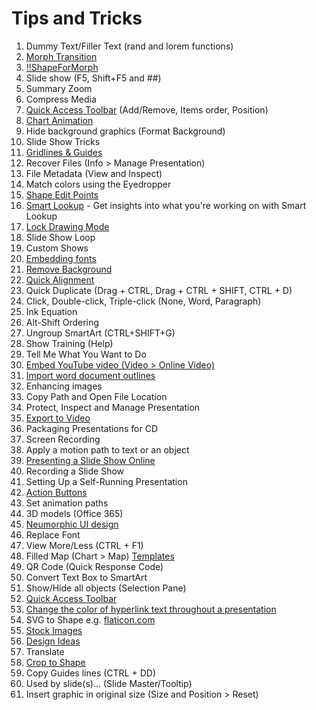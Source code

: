 # Tips and Tricks

1. Dummy Text/Filler Text (rand and lorem functions)
1. [Morph Transition](https://support.microsoft.com/en-us/office/use-the-morph-transition-in-powerpoint-8dd1c7b2-b935-44f5-a74c-741d8d9244ea)
1. [!!ShapeForMorph](https://support.microsoft.com/en-us/office/morph-transition-tips-and-tricks-bc7f48ff-f152-4ee8-9081-d3121788024f)
1. Slide show (F5, Shift+F5 and ##)
1. Summary Zoom
1. Compress Media
1. [Quick Access Toolbar](https://support.microsoft.com/en-us/topic/customize-the-quick-access-toolbar-43fff1c9-ebc4-4963-bdbd-c2b6b0739e52) (Add/Remove, Items order, Position)
1. [Chart Animation](https://support.microsoft.com/en-us/office/video-animate-charts-and-smartart-0d713521-23c2-46aa-9824-2811297baad7)
1. Hide background graphics (Format Background)
1. Slide Show Tricks
1. [Gridlines & Guides](https://support.microsoft.com/en-us/topic/work-with-gridlines-and-use-snap-to-grid-in-powerpoint-84ed7394-5b37-4326-b13d-60fbc845e096)
1. Recover Files (Info > Manage Presentation)
1. File Metadata (View and Inspect)
1. Match colors using the Eyedropper
1. [Shape Edit Points](https://support.microsoft.com/en-us/office/draw-or-edit-a-freeform-shape-44d7bb9d-c05c-4e1c-a486-e35fc322299b)
1. [Smart Lookup](https://support.microsoft.com/en-us/topic/get-insights-into-what-you-re-working-on-with-smart-lookup-debf2083-5ac0-4739-8667-ae2467bec044) - Get insights into what you're working on with Smart Lookup
1. [Lock Drawing Mode](https://support.microsoft.com/en-us/office/draw-or-delete-a-line-or-connector-f304ef73-9514-450b-9bb9-28c6057020f2)
1. Slide Show Loop
1. Custom Shows
1. [Embedding fonts](https://support.microsoft.com/en-us/office/embed-fonts-in-documents-or-presentations-cb3982aa-ea76-4323-b008-86670f222dbc)
1. [Remove Background](https://support.microsoft.com/en-us/topic/remove-the-background-of-a-picture-c0819a62-6844-4190-8d67-6fb1713a12bf)
1. [Quick Alignment](https://support.microsoft.com/en-us/office/align-and-arrange-objects-on-a-slide-5f961535-a2ae-4914-a24a-94c669903ae3)
1. Quick Duplicate (Drag + CTRL, Drag + CTRL + SHIFT, CTRL + D)
1. Click, Double-click, Triple-click (None, Word, Paragraph)
1. Ink Equation
1. Alt-Shift Ordering
1. Ungroup SmartArt (CTRL+SHIFT+G)
1. Show Training (Help)
1. Tell Me What You Want to Do
1. [Embed YouTube video (Video > Online Video)](https://support.microsoft.com/en-us/office/insert-a-video-from-youtube-or-another-site-8340ec69-4cee-4fe1-ab96-4849154bc6db)
1. [Import word document outlines](https://support.microsoft.com/en-us/office/create-a-powerpoint-presentation-from-an-outline-f6294909-04e9-4020-b9a8-4587b112692c)
1. Enhancing images
1. Copy Path and Open File Location
1. Protect, Inspect and Manage Presentation
1. [Export to Video](https://support.microsoft.com/en-us/office/save-a-presentation-as-a-video%E2%80%8B-in-powerpoint-ba919059-523d-40a8-b99c-08d18996c09d)
1. Packaging Presentations for CD
1. Screen Recording
1. Apply a motion path to text or an object
1. [Presenting a Slide Show Online](https://support.microsoft.com/en-us/office/broadcast-your-powerpoint-presentation-online-to-a-remote-audience-25330108-518e-44be-a281-e3d85f784fee)
1. Recording a Slide Show
1. Setting Up a Self-Running Presentation
1. [Action Buttons](https://support.microsoft.com/en-us/office/add-commands-to-your-presentation-with-action-buttons-7db2c0f8-5424-4780-93cb-8ac2b6b5f6ce)
1. Set animation paths
1. 3D models (Office 365)
1. [Neumorphic UI design](https://www.youtube.com/watch?v=rmDgBy7bjiU)
1. Replace Font
1. View More/Less (CTRL + F1)
1. Filled Map (Chart > Map) [Templates](https://templates.office.com/en-US/maps)
1. QR Code (Quick Response Code)
1. Convert Text Box to SmartArt
1. Show/Hide all objects (Selection Pane)
1. [Quick Access Toolbar](https://support.microsoft.com/en-us/topic/customize-the-quick-access-toolbar-43fff1c9-ebc4-4963-bdbd-c2b6b0739e52)
1. [Change the color of hyperlink text throughout a presentation](https://support.microsoft.com/en-us/office/change-the-color-of-hyperlink-text-throughout-a-presentation-77c55b2d-3b2e-4ec4-924c-3165972e1bfa)
1. SVG to Shape e.g. [flaticon.com](https://www.flaticon.com)
1. [Stock Images](https://support.microsoft.com/en-us/office/insert-images-icons-and-more-in-microsoft-365-c7b78cdf-2503-4993-8664-851085c30fce)
1. [Design Ideas](https://support.microsoft.com/en-us/office/create-professional-slide-layouts-with-powerpoint-designer-53c77d7b-dc40-45c2-b684-81415eac0617)
1. Translate
1. [Crop to Shape](https://support.microsoft.com/en-us/office/video-crop-a-picture-to-fit-a-shape-d9ed38c2-1006-4245-9eec-9dd4f722986d)
1. Copy Guides lines (CTRL + DD)
1. Used by slide(s)... (Slide Master/Tooltip)
1. Insert graphic in original size (Size and Position > Reset) 
